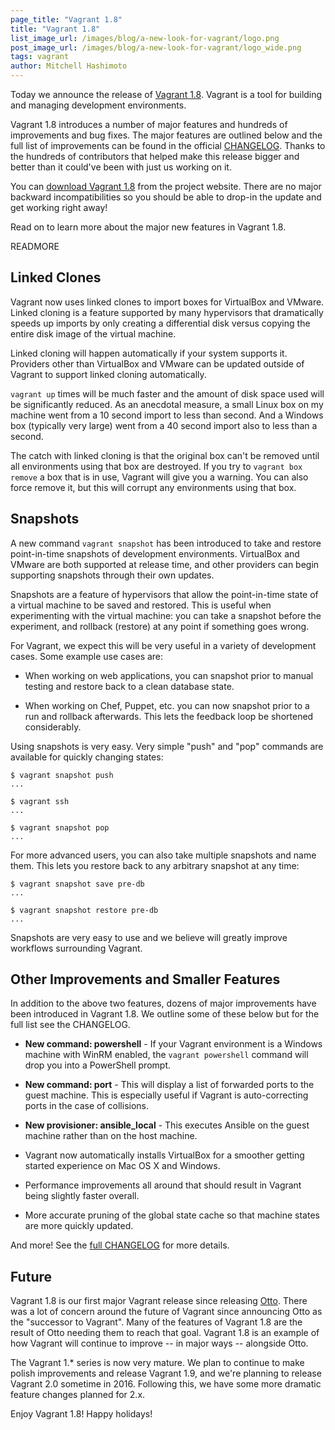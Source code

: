 ```yaml
---
page_title: "Vagrant 1.8"
title: "Vagrant 1.8"
list_image_url: /images/blog/a-new-look-for-vagrant/logo.png
post_image_url: /images/blog/a-new-look-for-vagrant/logo_wide.png
tags: vagrant
author: Mitchell Hashimoto
---
```


Today we announce the release of [Vagrant 1.8](https://vagrantup.com).
Vagrant is a tool for building and managing development environments.

Vagrant 1.8 introduces a number of major features and hundreds of improvements
and bug fixes. The major features are outlined below and the full list of
improvements can be found in the official
[CHANGELOG](https://github.com/mitchellh/vagrant/blob/v1.8.0/CHANGELOG.md).
Thanks to the hundreds of contributors that helped make this release bigger
and better than it could've been with just us working on it.

You can [download Vagrant 1.8](https://www.vagrantup.com/downloads.html) from the
project website. There are no major backward incompatibilities so you should
be able to drop-in the update and get working right away!

Read on to learn more about the major new features in Vagrant 1.8.

READMORE

## Linked Clones

Vagrant now uses linked clones to import boxes for VirtualBox and
VMware. Linked cloning is a feature supported by many hypervisors that
dramatically speeds up imports by only creating a differential disk
versus copying the entire disk image of the virtual machine.

Linked cloning will happen automatically if your system supports it.
Providers other than VirtualBox and VMware can be updated outside
of Vagrant to support linked cloning automatically.

`vagrant up` times will be much faster and the amount of disk space
used will be significantly reduced.
As an anecdotal measure, a small Linux box on my machine went from a 10
second import to less than second. And a Windows box (typically very large)
went from a 40 second import also to less than a second.

The catch with linked cloning is that the original box can't be removed
until all environments using that box are destroyed. If you try to
`vagrant box remove` a box that is in use, Vagrant will give you a warning.
You can also force remove it, but this will corrupt any environments
using that box.

## Snapshots

A new command `vagrant snapshot` has been introduced to take and restore
point-in-time snapshots of development environments. VirtualBox and VMware
are both supported at release time, and other providers can begin
supporting snapshots through their own updates.

Snapshots are a feature of hypervisors that allow the point-in-time
state of a virtual machine to be saved and restored. This is useful when
experimenting with the virtual machine: you can take a snapshot before the
experiment, and rollback (restore) at any point if something goes wrong.

For Vagrant, we expect this will be very useful in a variety of development
cases. Some example use cases are:

  * When working on web applications, you can snapshot prior to manual
    testing and restore back to a clean database state.

  * When working on Chef, Puppet, etc. you can now snapshot prior to
    a run and rollback afterwards. This lets the feedback loop be shortened
    considerably.

Using snapshots is very easy. Very simple "push" and "pop" commands are
available for quickly changing states:

    $ vagrant snapshot push
    ...

    $ vagrant ssh
    ...

    $ vagrant snapshot pop
    ...

For more advanced users, you can also take multiple snapshots and name
them. This lets you restore back to any arbitrary snapshot at any time:

    $ vagrant snapshot save pre-db
    ...

    $ vagrant snapshot restore pre-db
    ...

Snapshots are very easy to use and we believe will greatly improve workflows
surrounding Vagrant.

## Other Improvements and Smaller Features

In addition to the above two features, dozens of major improvements
have been introduced in Vagrant 1.8. We outline some of these below
but for the full list see the CHANGELOG.

  * **New command: powershell** - If your Vagrant environment is a Windows
    machine with WinRM enabled, the `vagrant powershell` command will drop
    you into a PowerShell prompt.

  * **New command: port** - This will display a list of forwarded ports
    to the guest machine. This is especially useful if Vagrant is auto-correcting
    ports in the case of collisions.

  * **New provisioner: ansible_local** - This executes Ansible on the guest
    machine rather than on the host machine.

  * Vagrant now automatically installs VirtualBox for a smoother getting
    started experience on Mac OS X and Windows.

  * Performance improvements all around that should result in Vagrant
    being slightly faster overall.

  * More accurate pruning of the global state cache so that machine states
    are more quickly updated.

And more! See the
[full CHANGELOG](https://github.com/mitchellh/vagrant/blob/v1.8.0/CHANGELOG.md)
for more details.

## Future

Vagrant 1.8 is our first major Vagrant release since releasing
[Otto](https://ottoproject.io). There was a lot of concern around the
future of Vagrant since announcing Otto as the "successor to Vagrant".
Many of the features of Vagrant 1.8 are the result of Otto needing them
to reach that goal. Vagrant 1.8 is an example of how Vagrant will
continue to improve -- in major ways -- alongside Otto.

The Vagrant 1.* series is now very mature. We plan to continue
to make polish improvements and release Vagrant 1.9, and we're planning
to release Vagrant 2.0 sometime in 2016. Following this, we have some
more dramatic feature changes planned for 2.x.

Enjoy Vagrant 1.8! Happy holidays!
